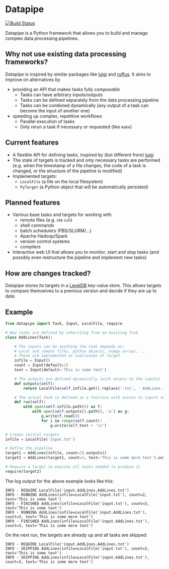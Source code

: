
# Datapipe

[![Build Status](https://travis-ci.org/ibab/datapipe.svg?branch=master)](https://travis-ci.org/ibab/datapipe)

Datapipe is a Python framework that allows you to build and manage complex data processing pipelines.

## Why not use existing data processing frameworks? 

Datapipe is inspired by similar packages like [luigi](https://github.com/spotify/luigi) and [ruffus](http://www.ruffus.org.uk/).
It aims to improve on alternatives by

 - providing an API that makes tasks fully *composable* 
   - Tasks can have arbitrary inputs/outputs
   - Tasks can be defined separately from the data processing pipeline
   - Tasks can be combined dynamically (any output of a task can become the input of another one)
 - speeding up complex, repetitive workflows
   - Parallel execution of tasks
   - Only rerun a task if necessary or requested (like `make`)

## Current features

 - A flexible API for defining tasks, inspired by (but different from) [luigi](https://github.com/spotify/luigi)
 - The state of targets is tracked and only necessary tasks are performed (e.g. when the timestamp of a file changes, the code of a task is changed, or the structure of the pipeline is modified)
 - Implemented targets:
   - `LocalFile` (a file on the local filesystem)
   - `PyTarget` (a Python object that will be automatically persisted)

## Planned features

 - Various base tasks and targets for working with
   - remote files (e.g. via `ssh`)
   - shell commands
   - batch schedulers (PBS/SLURM/…)
   - Apache Hadoop/Spark
   - version control systems
   - compilers
 - Interactive web UI that allows you to monitor, start and stop tasks
   (and possibly even restructure the pipeline and implement new tasks)

## How are changes tracked?

Datapipe stores its targets in a [LevelDB](http://leveldb.org/) key-value store.
This allows targets to compare themselves to a previous version and decide if they are up to date.

## Example

```python
from datapipe import Task, Input, LocalFile, require

# New tasks are defined by inheriting from an existing Task
class AddLines(Task):

    # The inputs can be anything the task depends on:
    # Local and remote files, python objects, numpy arrays, ...
    # These are implemented as subclasses of Target
    infile = Input()
    count = Input(default=1)
    text = Input(default='This is some text')

    # The outputs are defined dynamically (with access to the inputs)
    def outputs(self):
        return LocalFile(self.infile.get().replace('.txt', '.AddLines.txt'))

    # The actual task is defined as a function with access to inputs and outputs
    def run(self):
        with open(self.infile.path()) as f:
            with open(self.outputs().path(), 'w') as g:
                g.write(f.read())
                for i in range(self.count):
                    g.write(self.text + '\n')

# Create initial targets
infile = LocalFile('input.txt')

# Define the pipeline
target1 = AddLines(infile, count=2).outputs()
target2 = AddLines(target1, count=3, text='This is some more text').outputs()

# Require a target to execute all tasks needed to produce it
require(target2)
```

The log output for the above example looks like this:
```
INFO - REQUIRE LocalFile('input.AddLines.AddLines.txt')
INFO - RUNNING AddLines(infile=LocalFile('input.txt'), count=2, text='This is some text')
INFO - FINISHED AddLines(infile=LocalFile('input.txt'), count=2, text='This is some text')
INFO - RUNNING AddLines(infile=LocalFile('input.AddLines.txt'), count=3, text='This is some more text')
INFO - FINISHED AddLines(infile=LocalFile('input.AddLines.txt'), count=3, text='This is some more text')
```

On the next run, the targets are already up and all tasks are skipped:
```
INFO - REQUIRE LocalFile('input.AddLines.AddLines.txt')
INFO - SKIPPING AddLines(infile=LocalFile('input.txt'), count=2, text='This is some text')
INFO - SKIPPING AddLines(infile=LocalFile('input.AddLines.txt'), count=3, text='This is some more text')
```

